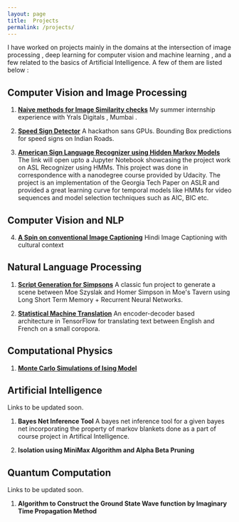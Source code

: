 ```yaml
---
layout: page
title:  Projects
permalink: /projects/
---
```


I have worked on projects mainly in the domains at the intersection of image processing , deep learning for computer vision and machine learning , and a few related to the basics of Artificial Intelligence. A few of them are listed below :

## Computer Vision and Image Processing 
 
1. [**Naive methods for Image Similarity checks**](/projects/yrals)
    My summer internship experience with Yrals Digitals , Mumbai .

2. [**Speed Sign Detector**](/projects/speedsign/) 
    A hackathon sans GPUs. Bounding Box predictions for speed signs on Indian Roads.
    
3. [**American Sign Language Recognizer using Hidden Markov Models**](/projects/aslr.html)
    The link will open upto a Jupyter Notebook showcasing the project work on ASL Recognizer using HMMs.
    This project was done in correspondence with a nanodegree course provided by Udacity. The project is an implementation of the Georgia Tech Paper on ASLR and provided a great learning curve for temporal models like HMMs for video sequences and model selection techniques such as AIC, BIC etc.


## Computer Vision and NLP
4. [**A Spin on conventional Image Captioning**](/projects/imgcaption/)
    Hindi Image Captioning with cultural context

## Natural Language Processing
1. [**Script Generation for Simpsons**](https://github.com/vishalgolcha/MoesTavern)
    A classic fun project to generate a scene between Moe Szyslak and Homer Simpson in Moe's Tavern using Long Short Term Memory + Recurrent Neural Networks.

2. [**Statistical Machine Translation**](https://github.com/vishalgolcha/NMT)
    An encoder-decoder based architecture in TensorFlow for translating text between English and French on a small coropora.

## Computational Physics
1. [**Monte Carlo Simulations of Ising Model**](/projects/ising.html)

## Artificial Intelligence
    
Links to be updated soon.

1. **Bayes Net Inference Tool**
     A bayes net inference tool for a given bayes net incorporating the property of markov blankets done as a part of course project in Artifical Intelligence.

2. **Isolation using MiniMax Algorithm and Alpha Beta Pruning**

## Quantum Computation

Links to be updated soon.

1. **Algorithm to Construct the Ground State Wave function by Imaginary Time Propagation Method**
